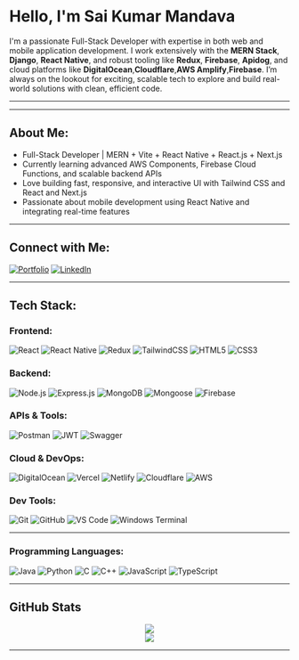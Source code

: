 # Hello, I'm Sai Kumar Mandava

I'm a passionate Full-Stack Developer with expertise in both web and mobile application development. I work extensively with the **MERN Stack**, **Django**, **React Native**, and robust tooling like **Redux**, **Firebase**, **Apidog**, and cloud platforms like **DigitalOcean**,**Cloudflare**,**AWS Amplify**,**Firebase**. I’m always on the lookout for exciting, scalable tech to explore and build real-world solutions with clean, efficient code.

---
---

## About Me:

-  Full-Stack Developer | MERN + Vite + React Native + React.js + Next.js
-  Currently learning advanced AWS Components, Firebase Cloud Functions, and scalable backend APIs
-  Love building fast, responsive, and interactive UI with Tailwind CSS and React and Next.js
-  Passionate about mobile development using React Native and integrating real-time features


---

## Connect with Me:

[![Portfolio](https://img.shields.io/badge/My%20Portfolio-purple?style=for-the-badge)](https://sai-portfolio-2e3b5.firebaseapp.com/)
[![LinkedIn](https://img.shields.io/badge/LinkedIn-blue?style=for-the-badge&logo=linkedin&logoColor=white)](https://www.linkedin.com/in/mandava-sai-kumar-757411234)


---

## Tech Stack:

### Frontend:
![React](https://img.shields.io/badge/React-20232A?style=for-the-badge&logo=react&logoColor=61DAFB)
![React Native](https://img.shields.io/badge/React%20Native-20232A?style=for-the-badge&logo=react&logoColor=61DAFB)
![Redux](https://img.shields.io/badge/Redux-764ABC?style=for-the-badge&logo=redux&logoColor=white)
![TailwindCSS](https://img.shields.io/badge/Tailwind_CSS-38B2AC?style=for-the-badge&logo=tailwind-css&logoColor=white)
![HTML5](https://img.shields.io/badge/HTML5-E34F26?style=for-the-badge&logo=html5&logoColor=white)
![CSS3](https://img.shields.io/badge/CSS3-1572B6?style=for-the-badge&logo=css3&logoColor=white)



### Backend:
![Node.js](https://img.shields.io/badge/Node.js-339933?style=for-the-badge&logo=node.js&logoColor=white)
![Express.js](https://img.shields.io/badge/Express.js-000000?style=for-the-badge&logo=express&logoColor=white)
![MongoDB](https://img.shields.io/badge/MongoDB-4EA94B?style=for-the-badge&logo=mongodb&logoColor=white)
![Mongoose](https://img.shields.io/badge/Mongoose-880000?style=for-the-badge&logo=mongoose&logoColor=white)
![Firebase](https://img.shields.io/badge/Firebase-FFCA28?style=for-the-badge&logo=firebase&logoColor=black)


### APIs & Tools:
![Postman](https://img.shields.io/badge/Postman-F76935?style=for-the-badge&logo=postman&logoColor=white)
![JWT](https://img.shields.io/badge/JWT-000000?style=for-the-badge&logo=jsonwebtokens&logoColor=white)
![Swagger](https://img.shields.io/badge/Swagger-85EA2D?style=for-the-badge&logo=swagger&logoColor=black)

### Cloud & DevOps:
![DigitalOcean](https://img.shields.io/badge/DigitalOcean-0080FF?style=for-the-badge&logo=digitalocean&logoColor=white)
![Vercel](https://img.shields.io/badge/Vercel-000000?style=for-the-badge&logo=vercel&logoColor=white)
![Netlify](https://img.shields.io/badge/Netlify-00C7B7?style=for-the-badge&logo=netlify&logoColor=white)
![Cloudflare](https://img.shields.io/badge/Cloudflare-orange?style=for-the-badge&logo=cloudflare&logoColor=white)
![AWS](https://img.shields.io/badge/AWS-orange?style=for-the-badge&logo=amazonaws&logoColor=white)




### Dev Tools:
![Git](https://img.shields.io/badge/Git-F05032?style=for-the-badge&logo=git&logoColor=white)
![GitHub](https://img.shields.io/badge/GitHub-181717?style=for-the-badge&logo=github&logoColor=white)
![VS Code](https://img.shields.io/badge/VS_Code-007ACC?style=for-the-badge&logo=visual-studio-code&logoColor=white)
![Windows Terminal](https://img.shields.io/badge/Windows_Terminal-4D4D4D?style=for-the-badge&logo=windows-terminal&logoColor=white)

---
### Programming Languages:
![Java](https://img.shields.io/badge/Java-ED8B00?style=for-the-badge&logo=java&logoColor=white)
![Python](https://img.shields.io/badge/Python-3776AB?style=for-the-badge&logo=python&logoColor=white)
![C](https://img.shields.io/badge/C-00599C?style=for-the-badge&logo=c&logoColor=white)
![C++](https://img.shields.io/badge/C++-00599C?style=for-the-badge&logo=c%2B%2B&logoColor=white)
![JavaScript](https://img.shields.io/badge/JavaScript-F7DF1E?style=for-the-badge&logo=javascript&logoColor=black)
![TypeScript](https://img.shields.io/badge/TypeScript-3178C6?style=for-the-badge&logo=typescript&logoColor=white)

---

## GitHub Stats

<p align="center">
  <img src="https://github-readme-stats.vercel.app/api?username=VamsiKrishnaGurram&show_icons=true&theme=radical" />
  <br/>
  <img src="https://github-readme-streak-stats.herokuapp.com/?user=your-username&theme=radical" />
</p>

---
